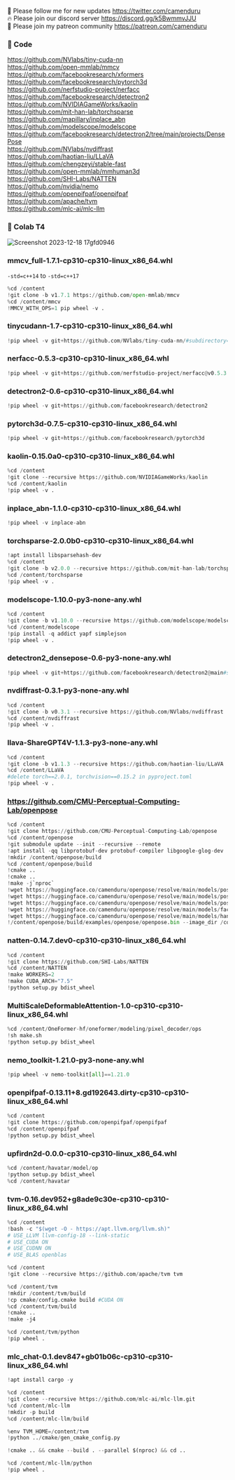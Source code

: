 🐣 Please follow me for new updates https://twitter.com/camenduru <br />
🔥 Please join our discord server https://discord.gg/k5BwmmvJJU <br />
🥳 Please join my patreon community https://patreon.com/camenduru <br />

### 🧬 Code
https://github.com/NVlabs/tiny-cuda-nn  <br />
https://github.com/open-mmlab/mmcv <br />
https://github.com/facebookresearch/xformers <br />
https://github.com/facebookresearch/pytorch3d <br />
https://github.com/nerfstudio-project/nerfacc <br />
https://github.com/facebookresearch/detectron2 <br />
https://github.com/NVIDIAGameWorks/kaolin <br />
https://github.com/mit-han-lab/torchsparse <br />
https://github.com/mapillary/inplace_abn <br />
https://github.com/modelscope/modelscope <br />
https://github.com/facebookresearch/detectron2/tree/main/projects/DensePose <br />
https://github.com/NVlabs/nvdiffrast <br />
https://github.com/haotian-liu/LLaVA <br />
https://github.com/chengzeyi/stable-fast <br />
https://github.com/open-mmlab/mmhuman3d <br />
https://github.com/SHI-Labs/NATTEN <br />
https://github.com/nvidia/nemo <br />
https://github.com/openpifpaf/openpifpaf <br />
https://github.com/apache/tvm <br />
https://github.com/mlc-ai/mlc-llm <br />

### 🦒 Colab T4

![Screenshot 2023-12-18 17gfd0946](https://github.com/camenduru/wheels/assets/54370274/4c35a534-6269-4d86-89b3-af8cb770bc75)

### mmcv_full-1.7.1-cp310-cp310-linux_x86_64.whl
`-std=c++14` to `-std=c++17`
```py
%cd /content
!git clone -b v1.7.1 https://github.com/open-mmlab/mmcv
%cd /content/mmcv
!MMCV_WITH_OPS=1 pip wheel -v .
```

### tinycudann-1.7-cp310-cp310-linux_x86_64.whl
```py
!pip wheel -v git+https://github.com/NVlabs/tiny-cuda-nn/#subdirectory=bindings/torch
```

### nerfacc-0.5.3-cp310-cp310-linux_x86_64.whl
```py
!pip wheel -v git+https://github.com/nerfstudio-project/nerfacc@v0.5.3
```

### detectron2-0.6-cp310-cp310-linux_x86_64.whl
```py
!pip wheel -v git+https://github.com/facebookresearch/detectron2
```

### pytorch3d-0.7.5-cp310-cp310-linux_x86_64.whl
```py
!pip wheel -v git+https://github.com/facebookresearch/pytorch3d
```

### kaolin-0.15.0a0-cp310-cp310-linux_x86_64.whl
```py
%cd /content
!git clone --recursive https://github.com/NVIDIAGameWorks/kaolin
%cd /content/kaolin
!pip wheel -v .
```

### inplace_abn-1.1.0-cp310-cp310-linux_x86_64.whl
```py
!pip wheel -v inplace-abn
```

### torchsparse-2.0.0b0-cp310-cp310-linux_x86_64.whl

```py
!apt install libsparsehash-dev
%cd /content
!git clone -b v2.0.0 --recursive https://github.com/mit-han-lab/torchsparse
%cd /content/torchsparse
!pip wheel -v .
```

### modelscope-1.10.0-py3-none-any.whl

```py
%cd /content
!git clone -b v1.10.0 --recursive https://github.com/modelscope/modelscope
%cd /content/modelscope
!pip install -q addict yapf simplejson
!pip wheel -v .
```

### detectron2_densepose-0.6-py3-none-any.whl
```py
!pip wheel -v git+https://github.com/facebookresearch/detectron2@main#subdirectory=projects/DensePose
```

### nvdiffrast-0.3.1-py3-none-any.whl
```py
%cd /content
!git clone -b v0.3.1 --recursive https://github.com/NVlabs/nvdiffrast
%cd /content/nvdiffrast
!pip wheel -v .
```

### llava-ShareGPT4V-1.1.3-py3-none-any.whl
```py
%cd /content
!git clone -b v1.1.3 --recursive https://github.com/haotian-liu/LLaVA
%cd /content/LLaVA
#delete torch==2.0.1, torchvision==0.15.2 in pyproject.toml
!pip wheel -v .
```

### https://github.com/CMU-Perceptual-Computing-Lab/openpose
```py
%cd /content
!git clone https://github.com/CMU-Perceptual-Computing-Lab/openpose
%cd /content/openpose
!git submodule update --init --recursive --remote
!apt install -qq libprotobuf-dev protobuf-compiler libgoogle-glog-dev
!mkdir /content/openpose/build
%cd /content/openpose/build
!cmake ..
!cmake ..
!make -j`nproc`
!wget https://huggingface.co/camenduru/openpose/resolve/main/models/pose/body_25/pose_iter_584000.caffemodel -O /content/openpose/models/pose/body_25/pose_iter_584000.caffemodel
!wget https://huggingface.co/camenduru/openpose/resolve/main/models/pose/coco/pose_iter_440000.caffemodel -O /content/openpose/models/pose/coco/pose_iter_440000.caffemodel
!wget https://huggingface.co/camenduru/openpose/resolve/main/models/pose/mpi/pose_iter_160000.caffemodel -O /content/openpose/models/pose/mpi/pose_iter_160000.caffemodel
!wget https://huggingface.co/camenduru/openpose/resolve/main/models/face/pose_iter_116000.caffemodel -O /content/openpose/models/face/pose_iter_116000.caffemodel
!wget https://huggingface.co/camenduru/openpose/resolve/main/models/hand/pose_iter_102000.caffemodel -O /content/openpose/models/hand/pose_iter_102000.caffemodel
!/content/openpose/build/examples/openpose/openpose.bin --image_dir /content/images --write_json /content/images --display 0 --render_pose 0
```

### natten-0.14.7.dev0-cp310-cp310-linux_x86_64.whl
```py
%cd /content
!git clone https://github.com/SHI-Labs/NATTEN
%cd /content/NATTEN
!make WORKERS=2
!make CUDA_ARCH="7.5"
!python setup.py bdist_wheel
```

### MultiScaleDeformableAttention-1.0-cp310-cp310-linux_x86_64.whl
```py
%cd /content/OneFormer-hf/oneformer/modeling/pixel_decoder/ops
!sh make.sh
!python setup.py bdist_wheel
```

### nemo_toolkit-1.21.0-py3-none-any.whl
```py
!pip wheel -v nemo-toolkit[all]==1.21.0
```

### openpifpaf-0.13.11+8.gd192643.dirty-cp310-cp310-linux_x86_64.whl
```py
%cd /content
!git clone https://github.com/openpifpaf/openpifpaf
%cd /content/openpifpaf
!python setup.py bdist_wheel
```

### upfirdn2d-0.0.0-cp310-cp310-linux_x86_64.whl
```py
%cd /content/havatar/model/op
!python setup.py bdist_wheel
%cd /content/havatar
```

### tvm-0.16.dev952+g8ade9c30e-cp310-cp310-linux_x86_64.whl
```py
%cd /content
!bash -c "$(wget -O - https://apt.llvm.org/llvm.sh)"
# USE_LLVM llvm-config-18 --link-static
# USE_CUDA ON
# USE_CUDNN ON
# USE_BLAS openblas

%cd /content
!git clone --recursive https://github.com/apache/tvm tvm

%cd /content/tvm
!mkdir /content/tvm/build
!cp cmake/config.cmake build #CUDA ON
%cd /content/tvm/build
!cmake ..
!make -j4

%cd /content/tvm/python
!pip wheel .
```

### mlc_chat-0.1.dev847+gb01b06c-cp310-cp310-linux_x86_64.whl
```py
!apt install cargo -y

%cd /content
!git clone --recursive https://github.com/mlc-ai/mlc-llm.git
%cd /content/mlc-llm
!mkdir -p build
%cd /content/mlc-llm/build

%env TVM_HOME=/content/tvm
!python ../cmake/gen_cmake_config.py

!cmake .. && cmake --build . --parallel $(nproc) && cd ..

%cd /content/mlc-llm/python
!pip wheel .
```
